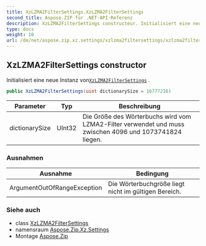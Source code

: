 ```yaml
---
title: XzLZMA2FilterSettings.XzLZMA2FilterSettings
second_title: Aspose.ZIP für .NET-API-Referenz
description: XzLZMA2FilterSettings constructeur. Initialisiert eine neue Instanz vonXzLZMA2FilterSettings .
type: docs
weight: 10
url: /de/net/aspose.zip.xz.settings/xzlzma2filtersettings/xzlzma2filtersettings/
---
```

## XzLZMA2FilterSettings constructor

Initialisiert eine neue Instanz von[`XzLZMA2FilterSettings`](../) .

```csharp
public XzLZMA2FilterSettings(uint dictionarySize = 16777216)
```

| Parameter | Typ | Beschreibung |
| --- | --- | --- |
| dictionarySize | UInt32 | Die Größe des Wörterbuchs wird vom LZMA2-Filter verwendet und muss zwischen 4096 und 1073741824 liegen. |

### Ausnahmen

| Ausnahme | Bedingung |
| --- | --- |
| ArgumentOutOfRangeException | Die Wörterbuchgröße liegt nicht im gültigen Bereich. |

### Siehe auch

* class [XzLZMA2FilterSettings](../)
* namensraum [Aspose.Zip.Xz.Settings](../../xzlzma2filtersettings/)
* Montage [Aspose.Zip](../../../)


